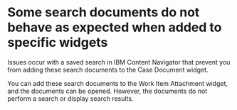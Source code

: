 # Some search documents do not behave as expected when added to specific widgets

Issues occur with a saved search in IBM Content
Navigator that prevent
you from adding these search documents to the Case Document widget.

You can add these search documents to the Work Item Attachment widget, and the documents can be
opened. However, the documents do not perform a search or display search results.